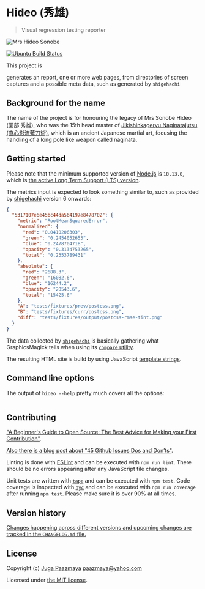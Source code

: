 # Hideo (秀雄)

> Visual regression testing reporter

![Mrs Hideo Sonobe](./logo.png)

[![Ubuntu Build Status](https://paazmaya.semaphoreci.com/badges/hideo.svg)](https://paazmaya.semaphoreci.com/projects/hideo)

This project is

 generates an report, one or more web pages, from directories of screen captures and a possible meta data, such as generated by `shigehachi`

## Background for the name

The name of the project is for honouring the legacy of Mrs Sonobe Hideo (園部 秀雄),
who was the 15th head master of
[Jikishinkageryu Naginatajutsu (直心影流薙刀術)](https://naginata.fi/en/koryu),
which is an ancient Japanese martial art, focusing the handling of a long pole like weapon
called naginata.

## Getting started

Please note that the minimum supported version of [Node.js](https://nodejs.org/en/) is `10.13.0`, which is [the active Long Term Support (LTS) version](https://github.com/nodejs/Release#release-schedule).

The metrics input is expected to look something similar to, such as provided by [shigehachi](https://www.npmjs.com/package/shigehachi) version 6 onwards:

```json
{
  "5317107e6e45bc44da564197e8478702": {
    "metric": "RootMeanSquaredError",
    "normalized": {
      "red": "0.0410206303",
      "green": "0.2454052653",
      "blue": "0.2478704718",
      "opacity": "0.3134753265",
      "total": "0.2353789431"
    },
    "absolute": {
      "red": "2688.3",
      "green": "16082.6",
      "blue": "16244.2",
      "opacity": "20543.6",
      "total": "15425.6"
    },
    "A": "tests/fixtures/prev/postcss.png",
    "B": "tests/fixtures/curr/postcss.png",
    "diff": "tests/fixtures/output/postcss-rmse-tint.png"
  }
}
```

The data collected by [`shigehachi`](https://www.npmjs.com/package/shigehachi) is basically gathering what GraphicsMagick tells when using its [`compare` utility](http://www.graphicsmagick.org/compare.html).

The resulting HTML site is build by using JavaScript [template strings](https://developer.mozilla.org/en-US/docs/Web/JavaScript/Reference/Template_literals).

## Command line options

The output of `hideo --help` pretty much covers all the options:

```sh
```

## Contributing

["A Beginner's Guide to Open Source: The Best Advice for Making your First Contribution"](http://www.erikaheidi.com/blog/a-beginners-guide-to-open-source-the-best-advice-for-making-your-first-contribution/).

[Also there is a blog post about "45 Github Issues Dos and Don’ts"](https://davidwalsh.name/45-github-issues-dos-donts).

Linting is done with [ESLint](http://eslint.org) and can be executed with `npm run lint`.
There should be no errors appearing after any JavaScript file changes.

Unit tests are written with [`tape`](https://github.com/substack/tape) and can be executed with `npm test`.
Code coverage is inspected with [`nyc`](https://github.com/istanbuljs/nyc) and
can be executed with `npm run coverage` after running `npm test`.
Please make sure it is over 90% at all times.

## Version history

[Changes happening across different versions and upcoming changes are tracked in the `CHANGELOG.md` file.](CHANGELOG.md)

## License

Copyright (c) [Juga Paazmaya](https://paazmaya.fi) <paazmaya@yahoo.com>

Licensed under [the MIT license](./LICENSE).
